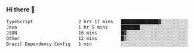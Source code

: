 ### Hi there 👋

<!--START_SECTION:waka-->

```txt
TypeScript                 2 hrs 17 mins   ██████████████▓░░░░░░░░░░   58.65 %
Java                       1 hr 5 mins     ███████░░░░░░░░░░░░░░░░░░   28.11 %
JSON                       16 mins         █▓░░░░░░░░░░░░░░░░░░░░░░░   07.02 %
Other                      12 mins         █▒░░░░░░░░░░░░░░░░░░░░░░░   05.33 %
Brazil Dependency Config   1 min           ░░░░░░░░░░░░░░░░░░░░░░░░░   00.61 %
```

<!--END_SECTION:waka-->

<!--
**jerry-shao/jerry-shao** is a ✨ _special_ ✨ repository because its `README.md` (this file) appears on your GitHub profile.

Here are some ideas to get you started:

- 🔭 I’m currently working on ...
- 🌱 I’m currently learning ...
- 👯 I’m looking to collaborate on ...
- 🤔 I’m looking for help with ...
- 💬 Ask me about ...
- 📫 How to reach me: ...
- 😄 Pronouns: ...
- ⚡ Fun fact: ...
-->
